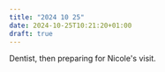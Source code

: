 ```yaml
---
title: "2024 10 25"
date: 2024-10-25T10:21:20+01:00
draft: true
---
```

Dentist, then preparing for Nicole's visit.
